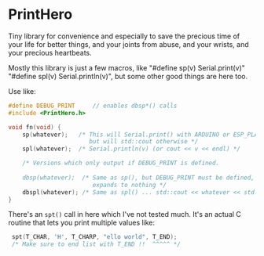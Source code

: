 # PrintHero

Tiny library for convenience and especially to save the precious time of your
life for better things, and your joints from abuse, and your wrists, and your
precious heartbeats.

Mostly this library is just a few macros, like "#define sp(v) Serial.print(v)"
"#define spl(v) Serial.println(v)", but some other good things are here too.

Use like:

```c++
#define DEBUG_PRINT     // enables dbsp*() calls
#include <PrintHero.h>

void fn(void) {
	sp(whatever);   /* This will Serial.print() with ARDUINO or ESP_PLATFORM
	                   but will std::cout otherwise */
	spl(whatever);  /* Serial.println(v) (or cout << v << endl) */

	/* Versions which only output if DEBUG_PRINT is defined.
	   
	dbsp(whatever);  /* Same as sp(), but DEBUG_PRINT must be defined, or it
	                    expands to nothing */
	dbspl(whatever); /* Same as spl() ... std::cout << whatever << std::endl */
}
```

There's an `spt()` call in here which I've not tested much. It's an actual
C routine that lets you print multiple values like:

```c++
 spt(T_CHAR, 'H', T_CHARP, "ello world", T_END);
 /* Make sure to end list with T_END !!  ^^^^^ */
```
